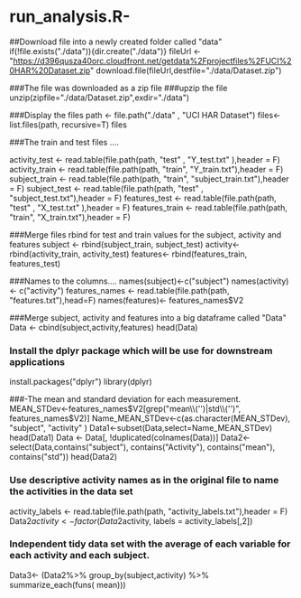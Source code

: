 # run_analysis.R-

##Download file into a newly created folder called "data"
if(!file.exists("./data")){dir.create("./data")}
fileUrl <- "https://d396qusza40orc.cloudfront.net/getdata%2Fprojectfiles%2FUCI%20HAR%20Dataset.zip"
download.file(fileUrl,destfile="./data/Dataset.zip")

###The file was downloaded as a zip file
###upzip the file
unzip(zipfile="./data/Dataset.zip",exdir="./data")

###Display the files
path <- file.path("./data" , "UCI HAR Dataset")
files<-list.files(path, recursive=T)
files

###The train and test files ....

activity_test  <- read.table(file.path(path, "test" , "Y_test.txt" ),header = F)
activity_train <- read.table(file.path(path, "train", "Y_train.txt"),header = F)
subject_train <- read.table(file.path(path, "train", "subject_train.txt"),header = F)
subject_test  <- read.table(file.path(path, "test" , "subject_test.txt"),header = F)
features_test  <- read.table(file.path(path, "test" , "X_test.txt" ),header = F)
features_train <- read.table(file.path(path, "train", "X_train.txt"),header = F)


###Merge files rbind for test and train values for the subject, activity and features
subject <- rbind(subject_train, subject_test)
activity<- rbind(activity_train, activity_test)
features<- rbind(features_train, features_test)

###Names to the columns....
names(subject)<-c("subject")
names(activity)<- c("activity")
features_names <- read.table(file.path(path, "features.txt"),head=F)
names(features)<- features_names$V2

###Merge subject, activity and features into a big dataframe called "Data"
Data <- cbind(subject,activity,features)
head(Data)

### Install the dplyr package which will be use for downstream applications
install.packages("dplyr")
library(dplyr)

###-The mean and standard deviation for each measurement.
MEAN_STDev<-features_names$V2[grep("mean\\('')|std\\('')", features_names$V2)]
Name_MEAN_STDev<-c(as.character(MEAN_STDev), "subject", "activity" )
Data1<-subset(Data,select=Name_MEAN_STDev)
head(Data1)
Data <- Data[, !duplicated(colnames(Data))]
Data2<- select(Data,contains("subject"), contains("Activity"), contains("mean"), contains("std"))
head(Data2)

### Use descriptive activity names as in the original file to name the activities in the data set
activity_labels <- read.table(file.path(path, "activity_labels.txt"),header = F)
Data2$activity<- factor(Data2$activity, labels = activity_labels[,2])


### Independent tidy data set with the average of each variable for each activity and each subject.
Data3<- (Data2%>% group_by(subject,activity) %>% summarize_each(funs( mean)))




